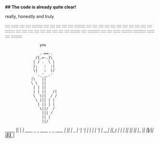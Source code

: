 __## The code is already quite clear!__


really, honestly and truly


  ::::          ::::::      ::::      ::::    :::::::::
  ::::        ::::  ::::    ::::      ::::    :::::::::
  ::::       ::::    ::::   ::::      ::::    ::::
  ::::       ::::    ::::    ::::    ::::     ::::::::
  ::::       ::::    ::::     ::::  ::::      ::::
  ::::       ::::    ::::      ::::::::       ::::
  ::::::::::  ::::  ::::        ::::::        :::::::::
  ::::::::::    ::::::           ::::         :::::::::


                    you 

                    .-==-.
                  /{.=-.}\
                 | / .  \ |
                 |;   :  :|
                 \(   :  )/
                  `._'__.'
                |\   ||
                \ \  ||
                 | | ||
                 | | ||   /|
                 \  \||  / /
                  \ ||| | |
                   | || | |
                    \||/  /
                     ||| /
                     || |
                     ||/
 _____               ||
|  __|_ ____  _ _ ____ _   _   ____
| |__| |  _ \| '_|  '_| | | | |  '_|
|  __| |_|_) | | | |__| |_| |_| |__
|_|  |___|__/|_| |____|___|___|____|

